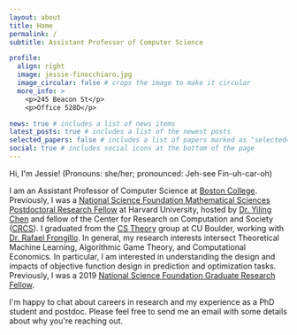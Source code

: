 ```yaml
---
layout: about
title: Home
permalink: /
subtitle: Assistant Professor of Computer Science

profile:
  align: right
  image: jessie-finocchiaro.jpg
  image_circular: false # crops the image to make it circular
  more_info: >
    <p>245 Beacon St</p>
    <p>Office 528D</p>

news: true # includes a list of news items
latest_posts: true # includes a list of the newest posts
selected_papers: false # includes a list of papers marked as "selected={true}"
social: true # includes social icons at the bottom of the page
---
```



Hi, I'm Jessie! (Pronouns: she/her; pronounced: Jeh-see Fin-uh-car-oh)


I am an Assistant Professor of Computer Science at [Boston College](https://www.bc.edu).
Previously, I was a [National Science Foundation Mathematical Sciences Postdoctoral Research Fellow](https://nsf.gov/awardsearch/showAward?AWD_ID=2202898&HistoricalAwards=false) at Harvard University, hosted by [Dr. Yiling Chen](https://yiling.seas.harvard.edu/) and fellow of the Center for Research on Computation and Society ([CRCS](https://crcs.seas.harvard.edu)).
I graduated from the [CS Theory](https://www.colorado.edu/cs-theory/) group at CU Boulder, working with [Dr. Rafael Frongillo](http://www.cs.colorado.edu/~raf/).  In general, my research interests intersect Theoretical Machine Learning, Algorithmic Game Theory, and Computational Economics.  In particular, I am interested in understanding the design and impacts of objective function design in prediction and optimization tasks.  Previously, I was a 2019 [National Science Foundation Graduate Research Fellow](https://www.research.gov/grfp/AwardeeList.do?method=loadAwardeeList). 

I'm happy to chat about careers in research and my experience as a PhD student and postdoc. Please feel free to send me an email with some details about why you're reaching out.



